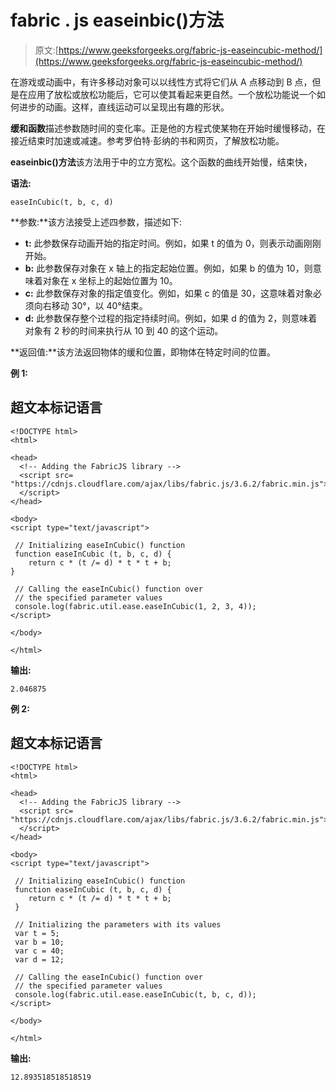 # fabric . js easeinbic()方法

> 原文:[https://www.geeksforgeeks.org/fabric-js-easeincubic-method/](https://www.geeksforgeeks.org/fabric-js-easeincubic-method/)

在游戏或动画中，有许多移动对象可以以线性方式将它们从 A 点移动到 B 点，但是在应用了放松或放松功能后，它可以使其看起来更自然。一个放松功能说一个如何进步的动画。这样，直线运动可以呈现出有趣的形状。

**缓和函数**描述参数随时间的变化率。正是他的方程式使某物在开始时缓慢移动，在接近结束时加速或减速。参考罗伯特·彭纳的书和网页，了解放松功能。

**easeinbic()方法**该方法用于中的立方宽松。这个函数的曲线开始慢，结束快，

**语法:**

```
easeInCubic(t, b, c, d)
```

**参数:**该方法接受上述四参数，描述如下:

*   **t:** 此参数保存动画开始的指定时间。例如，如果 t 的值为 0，则表示动画刚刚开始。
*   **b:** 此参数保存对象在 x 轴上的指定起始位置。例如，如果 b 的值为 10，则意味着对象在 x 坐标上的起始位置为 10。
*   **c:** 此参数保存对象的指定值变化。例如，如果 c 的值是 30，这意味着对象必须向右移动 30°，以 40°结束。
*   **d:** 此参数保存整个过程的指定持续时间。例如，如果 d 的值为 2，则意味着对象有 2 秒的时间来执行从 10 到 40 的这个运动。

**返回值:**该方法返回物体的缓和位置，即物体在特定时间的位置。

**例 1:**

## 超文本标记语言

```
<!DOCTYPE html>
<html>

<head>
  <!-- Adding the FabricJS library -->
  <script src=
"https://cdnjs.cloudflare.com/ajax/libs/fabric.js/3.6.2/fabric.min.js">
  </script>
</head>

<body>
<script type="text/javascript">

 // Initializing easeInCubic() function
 function easeInCubic (t, b, c, d) {
    return c * (t /= d) * t * t + b;
}

 // Calling the easeInCubic() function over
 // the specified parameter values
 console.log(fabric.util.ease.easeInCubic(1, 2, 3, 4)); 
</script>

</body>

</html>
```

**输出:**

```
2.046875
```

**例 2:**

## 超文本标记语言

```
<!DOCTYPE html>
<html>

<head>
  <!-- Adding the FabricJS library -->
  <script src=
"https://cdnjs.cloudflare.com/ajax/libs/fabric.js/3.6.2/fabric.min.js">
  </script>
</head>

<body>
<script type="text/javascript">

 // Initializing easeInCubic() function
 function easeInCubic (t, b, c, d) {
    return c * (t /= d) * t * t + b;
 }

 // Initializing the parameters with its values
 var t = 5;
 var b = 10;
 var c = 40;
 var d = 12;

 // Calling the easeInCubic() function over
 // the specified parameter values
 console.log(fabric.util.ease.easeInCubic(t, b, c, d)); 
</script>

</body>

</html>
```

**输出:**

```
12.893518518518519
```